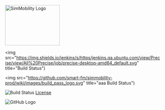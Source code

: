 <img src="https://github.com/smart-fm/simmobility-prod/wiki/images/SimMobility_logo.jpg" title="SimMobility Logo" width="177" height="131">

<img src="https://img.shields.io/jenkins/s/https/jenkins.qa.ubuntu.com/view/Precise/view/All%20Precise/job/precise-desktop-amd64_default.svg" title="Build Status")

<img src="https://github.com/smart-fm/simmobility-prod/wiki/images/build_pass_logo.svg" title="aaa Build Status")

![Build Status](https://img.shields.io/jenkins/s/https/jenkins.qa.ubuntu.com/view/Precise/view/All%20Precise/job/precise-desktop-amd64_default.svg)
[License](https://github.com/smart-fm/simmobility-prod/blob/master/license.txt)

![GitHub Logo](https://github.com/smart-fm/simmobility-prod/wiki/images/SimMobility_logo.jpg)
